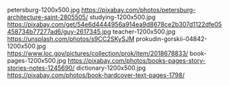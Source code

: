 petersburg-1200x500.jpg
	https://pixabay.com/photos/petersburg-architecture-saint-2805505/
studying-1200x500.jpg
	https://pixabay.com/get/54e6d4444956a914ea9d8678ce2b307d1122dfe05458734b77277ad6/guy-2617345.jpg
teacher-1200x500.jpg
	https://unsplash.com/photos/s9CC2SKySJM
prokudin-gorskii-04842-1200x500.jpg
	https://www.loc.gov/pictures/collection/prok/item/2018678833/
book-pages-1200x500.jpg
	https://pixabay.com/photos/books-pages-story-stories-notes-1245690/
dictionary-1200x500.jpg
	https://pixabay.com/photos/book-hardcover-text-pages-1798/

